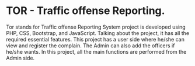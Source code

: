 # TOR - Traffic offense Reporting.
Tor stands for Traffic offense Reporting System project is developed using PHP, CSS, Bootstrap, and JavaScript. Talking about the project, it has all the required essential features. This project has a user side where he/she can view and register the complain. The Admin can also add the officers if he/she wants. In this project, all the main functions are performed from the Admin side.
